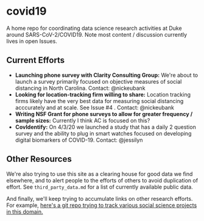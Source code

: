 # covid19
A home repo for coordinating data science research activities at Duke around SARS-CoV-2/COVID19. Note most content / discussion currently lives in open Issues. 

## Current Efforts

- **Launching phone survey with Clarity Consulting Group:** We're about to launch a survey primarily focused on objective measures of social distancing in North Carolina. Contact: @nickeubank
- **Looking for location-tracking firm willing to share:** Location tracking firms likely have the very best data for measuring social distancing acccurately and at scale. See Issue #4 . Contact: @nickeubank
- **Writing NSF Grant for phone surveys to allow for greater frequency / sample sizes:** Currently I think AC is focused on this?
- **CovIdentify:** On 4/3/20 we launched a study that has a daily 2 question survey and the ability to plug in smart watches focused on developing digital biomarkers of COVID-19. Contact: @jessilyn

## Other Resources

We're also trying to use this site as a clearing house for good data we find elsewhere, and to alert people to the efforts of others to avoid duplication of effort. See `third_party_data.md` for a list of currently available public data.

And finally, we'll keep trying to accumulate links on other research efforts. For example, [here's a git repo trying to track various social science projects in this domain.](https://github.com/natematias/covid-19-social-science-research)
